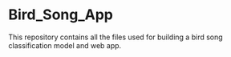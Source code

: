 # Bird_Song_App
This repository contains all the files used for building a bird song classification model and web app.
